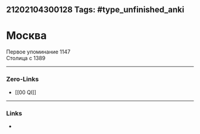 21202104300128
Tags: #type_unfinished_anki
---
# Москва

Первое упоминание 1147<br>Столица с  1389

---
### Zero-Links
- [[00 QI]]
---
### Links
-